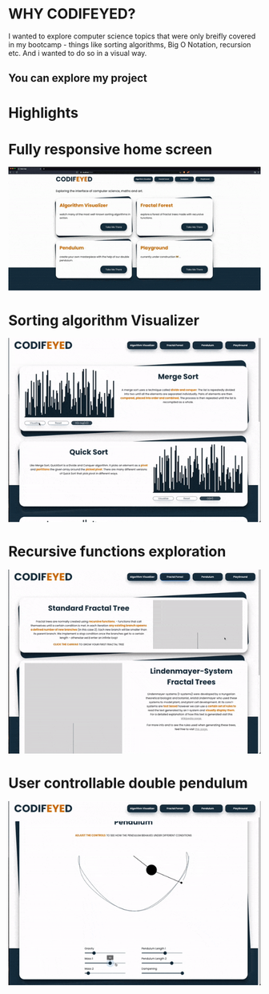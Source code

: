 # WHY CODIFEYED?

I wanted to explore computer science topics that were only breifly covered in my bootcamp - things like sorting algorithms, Big O Notation, recursion etc. And i wanted to do so in a visual way.

## You can explore my project <a href='https://codifeyed.vercel.app/'></a>

# Highlights

# Fully responsive home screen

![Alt Text](/public/responsive-home-screen.gif)

# Sorting algorithm Visualizer

![Alt Text](/public/algos-visualized.gif)

# Recursive functions exploration

![Alt Text](/public/fractals.gif)

# User controllable double pendulum

![Alt Text](/public/pendulum.gif)
